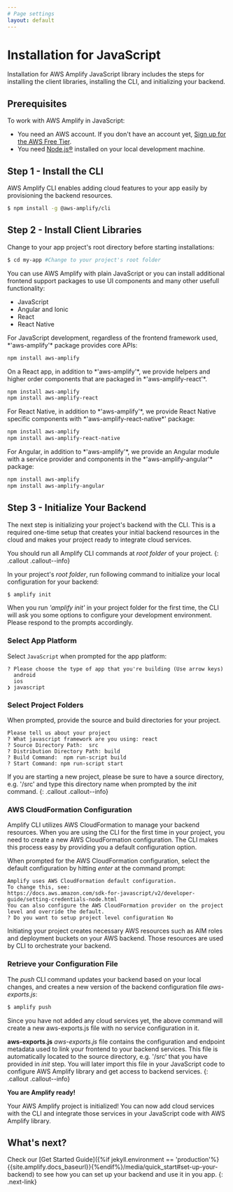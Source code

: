 ```yaml
---
# Page settings
layout: default
---
```


# Installation for JavaScript

Installation for AWS Amplify JavaScript library includes the steps for installing the client libraries, installing the CLI, and initializing your backend.

## Prerequisites

To work with AWS Amplify in JavaScript:
- You need an AWS account. If you don't have an account yet, [Sign up for the AWS Free Tier](https://portal.aws.amazon.com/billing/signup?redirect_url=https%3A%2F%2Faws.amazon.com%2Fregistration-confirmation#/start).
- You need [Node.js®](https://nodejs.org/en/download/) installed on your local development machine.

## Step 1 - Install the CLI

AWS Amplify CLI enables adding cloud features to your app easily by provisioning the backend resources.

```bash
$ npm install -g @aws-amplify/cli
```

## Step 2 - Install Client Libraries

Change to your app project's root directory before starting installations:

```bash
$ cd my-app #Change to your project's root folder
```

You can use AWS Amplify with plain JavaScript or you can install additional frontend support packages to use UI components and many other usefull functionality:

<div class="nav-tab install" data-group="install">
<ul class="tabs">
    <li class="tab-link javascript current" data-tab="javascript">JavaScript</li>
    <li class="tab-link angular" data-tab="angular">Angular and Ionic</li>
    <li class="tab-link react" data-tab="react">React</li>
    <li class="tab-link react-native" data-tab="react-native">React Native</li>
</ul>
<div id="javascript" class="tab-content current">
For JavaScript development, regardless of the frontend framework used, *'aws-amplify'* package provides core APIs:

```bash
npm install aws-amplify
```
</div>
<div id="react" class="tab-content">
On a React app, in addition to  *'aws-amplify'*, we provide helpers and higher order components that are packaged in  *'aws-amplify-react'*.

```bash
npm install aws-amplify
npm install aws-amplify-react
```

</div>
<div id="react-native" class="tab-content">
For React Native, in addition to *'aws-amplify'*, we provide React Native specific components with *'aws-amplify-react-native*' package:

```bash
npm install aws-amplify
npm install aws-amplify-react-native
```

</div>
<div id="angular" class="tab-content">
For Angular, in addition to *'aws-amplify'*, we provide an Angular module with a service provider and components in the *'aws-amplify-angular'* package:

```bash
npm install aws-amplify
npm install aws-amplify-angular
```
</div>
</div>

## Step 3 - Initialize Your Backend

The next step is initializing your project's backend with the CLI. This is a required one-time setup that creates your initial backend resources in the cloud and makes your project ready to integrate cloud services.

You should run all Amplify CLI commands at *root folder* of your project. 
{: .callout .callout--info}

In your project's *root folder*, run following command to initialize your local configuration for your backend:

```bash
$ amplify init
```

When you run *'amplify init'* in your project folder for the first time, the CLI will ask you some options to configure your development environment. Please respond to the prompts accordingly.

### Select App Platform

Select `JavaScript` when prompted for the app platform:

```terminal
? Please choose the type of app that you're building (Use arrow keys)
  android 
  ios 
❯ javascript 
```

### Select Project Folders 

When prompted, provide the source and build directories for your project.  

```terminal
Please tell us about your project
? What javascript framework are you using: react
? Source Directory Path:  src
? Distribution Directory Path: build
? Build Command:  npm run-script build
? Start Command: npm run-script start
```

If you are starting a new project, please be sure to have a source directory, e.g. '/src' and type this directory name when prompted by the *init* command.
{: .callout .callout--info}

### AWS CloudFormation Configuration

Amplify CLI utilizes AWS CloudFormation to manage your backend resources. When you are using the CLI for the first time in your project, you need to create a new AWS CloudFormation configuration. The CLI makes this process easy by providing you a default configuration option.

When prompted for the AWS CloudFormation configuration, select the default configuration by hitting *enter* at the command prompt:

```terminal
Amplify uses AWS CloudFormation default configuration.
To change this, see:
https://docs.aws.amazon.com/sdk-for-javascript/v2/developer-guide/setting-credentials-node.html
You can also configure the AWS CloudFormation provider on the project level and override the default.
? Do you want to setup project level configuration No
```

Initiating your project creates necessary AWS resources such as AIM roles and deployment buckets on your AWS backend.  Those resources are used by CLI to orchestrate your backend.

### Retrieve your Configuration File

The *push* CLI command updates your backend based on your local changes, and creates a new version of the backend configuration file *aws-exports.js*:

```bash
$ amplify push
```

Since you have not added any cloud services yet, the above command will create a new aws-exports.js file with no service configuration in it.

**aws-exports.js**
*aws-exports.js* file contains the configuration and endpoint metadata used to link your frontend to your backend services. This file is automatically located to the source directory, e.g. '/src' that you have provided in *init* step. You will later import this file in your JavaScript code to configure AWS Amplify library and get access to backend services.
{: .callout .callout--info}

**You are Amplify ready!**

Your AWS Amplify project is initialized! You can now add cloud services with the CLI and integrate those services in your JavaScript code with AWS Amplify library.

## What's next?  

<div class='installation_default_next_step'>
  Check our [Get Started Guide]({%if jekyll.environment == 'production'%}{{site.amplify.docs_baseurl}}{%endif%}/media/quick_start#set-up-your-backend) to see how you can set up your backend and use it in you app.
  {: .next-link}
</div>

<div class='installation_custom_next_step next-link'>
</div>